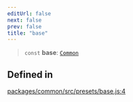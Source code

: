 ```yaml
---
editUrl: false
next: false
prev: false
title: "base"
---
```


> `const` **base**: [`Common`](/reference/tevm/common/type-aliases/common/)

## Defined in

[packages/common/src/presets/base.js:4](https://github.com/qbzzt/tevm-monorepo/blob/main/packages/common/src/presets/base.js#L4)
